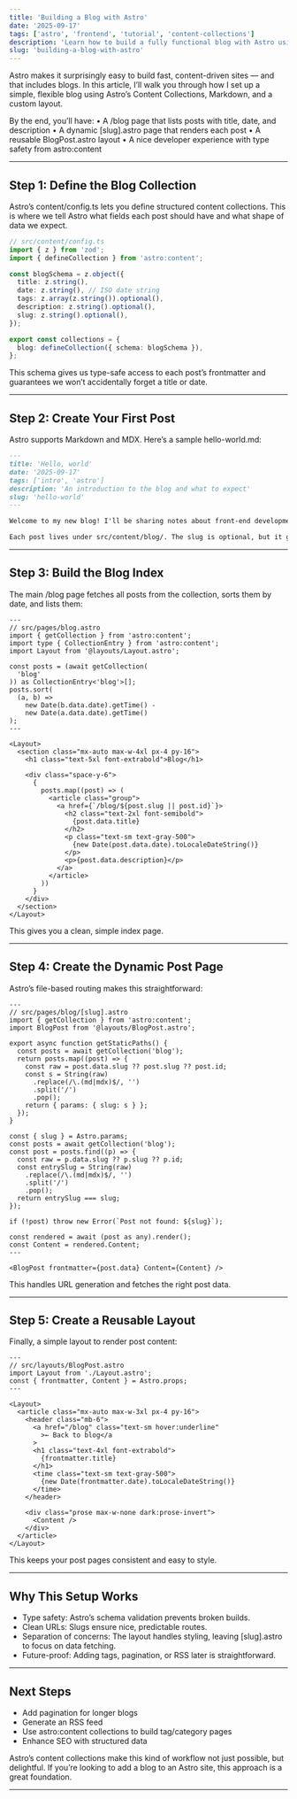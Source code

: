 ```yaml
---
title: 'Building a Blog with Astro'
date: '2025-09-17'
tags: ['astro', 'frontend', 'tutorial', 'content-collections']
description: 'Learn how to build a fully functional blog with Astro using content collections, Markdown, and a custom layout.'
slug: 'building-a-blog-with-astro'
---
```


Astro makes it surprisingly easy to build fast, content-driven sites — and that includes blogs. In this article, I’ll walk you through how I set up a simple, flexible blog using Astro’s Content Collections, Markdown, and a custom layout.

By the end, you’ll have:
• A /blog page that lists posts with title, date, and description
• A dynamic [slug].astro page that renders each post
• A reusable BlogPost.astro layout
• A nice developer experience with type safety from astro:content

---

## Step 1: Define the Blog Collection

Astro’s content/config.ts lets you define structured content collections. This is where we tell Astro what fields each post should have and what shape of data we expect.

```ts
// src/content/config.ts
import { z } from 'zod';
import { defineCollection } from 'astro:content';

const blogSchema = z.object({
  title: z.string(),
  date: z.string(), // ISO date string
  tags: z.array(z.string()).optional(),
  description: z.string().optional(),
  slug: z.string().optional(),
});

export const collections = {
  blog: defineCollection({ schema: blogSchema }),
};
```

This schema gives us type-safe access to each post’s frontmatter and guarantees we won’t accidentally forget a title or date.

---

## Step 2: Create Your First Post

Astro supports Markdown and MDX. Here’s a sample hello-world.md:

```md
---
title: 'Hello, world'
date: '2025-09-17'
tags: ['intro', 'astro']
description: 'An introduction to the blog and what to expect'
slug: 'hello-world'
---

Welcome to my new blog! I'll be sharing notes about front-end development...

Each post lives under src/content/blog/. The slug is optional, but it gives you control over the final URL.
```

---

## Step 3: Build the Blog Index

The main /blog page fetches all posts from the collection, sorts them by date, and lists them:

```astro
---
// src/pages/blog.astro
import { getCollection } from 'astro:content';
import type { CollectionEntry } from 'astro:content';
import Layout from '@layouts/Layout.astro';

const posts = (await getCollection(
  'blog'
)) as CollectionEntry<'blog'>[];
posts.sort(
  (a, b) =>
    new Date(b.data.date).getTime() -
    new Date(a.data.date).getTime()
);
---

<Layout>
  <section class="mx-auto max-w-4xl px-4 py-16">
    <h1 class="text-5xl font-extrabold">Blog</h1>

    <div class="space-y-6">
      {
        posts.map((post) => (
          <article class="group">
            <a href={`/blog/${post.slug || post.id}`}>
              <h2 class="text-2xl font-semibold">
                {post.data.title}
              </h2>
              <p class="text-sm text-gray-500">
                {new Date(post.data.date).toLocaleDateString()}
              </p>
              <p>{post.data.description}</p>
            </a>
          </article>
        ))
      }
    </div>
  </section>
</Layout>
```

This gives you a clean, simple index page.

---

## Step 4: Create the Dynamic Post Page

Astro’s file-based routing makes this straightforward:

```astro
---
// src/pages/blog/[slug].astro
import { getCollection } from 'astro:content';
import BlogPost from '@layouts/BlogPost.astro';

export async function getStaticPaths() {
  const posts = await getCollection('blog');
  return posts.map((post) => {
    const raw = post.data.slug ?? post.slug ?? post.id;
    const s = String(raw)
      .replace(/\.(md|mdx)$/, '')
      .split('/')
      .pop();
    return { params: { slug: s } };
  });
}

const { slug } = Astro.params;
const posts = await getCollection('blog');
const post = posts.find((p) => {
  const raw = p.data.slug ?? p.slug ?? p.id;
  const entrySlug = String(raw)
    .replace(/\.(md|mdx)$/, '')
    .split('/')
    .pop();
  return entrySlug === slug;
});

if (!post) throw new Error(`Post not found: ${slug}`);

const rendered = await (post as any).render();
const Content = rendered.Content;
---

<BlogPost frontmatter={post.data} Content={Content} />
```

This handles URL generation and fetches the right post data.

---

## Step 5: Create a Reusable Layout

Finally, a simple layout to render post content:

```astro
---
// src/layouts/BlogPost.astro
import Layout from './Layout.astro';
const { frontmatter, Content } = Astro.props;
---

<Layout>
  <article class="mx-auto max-w-3xl px-4 py-16">
    <header class="mb-6">
      <a href="/blog" class="text-sm hover:underline"
        >← Back to blog</a
      >
      <h1 class="text-4xl font-extrabold">
        {frontmatter.title}
      </h1>
      <time class="text-sm text-gray-500">
        {new Date(frontmatter.date).toLocaleDateString()}
      </time>
    </header>

    <div class="prose max-w-none dark:prose-invert">
      <Content />
    </div>
  </article>
</Layout>
```

This keeps your post pages consistent and easy to style.

---

## Why This Setup Works

- Type safety: Astro’s schema validation prevents broken builds.
- Clean URLs: Slugs ensure nice, predictable routes.
- Separation of concerns: The layout handles styling, leaving [slug].astro to focus on data fetching.
- Future-proof: Adding tags, pagination, or RSS later is straightforward.

---

## Next Steps

- Add pagination for longer blogs
- Generate an RSS feed
- Use astro:content collections to build tag/category pages
- Enhance SEO with structured data

Astro’s content collections make this kind of workflow not just possible, but delightful. If you’re looking to add a blog to an Astro site, this approach is a great foundation.

---
